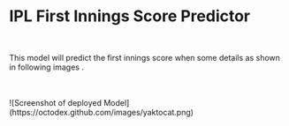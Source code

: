 <h1>IPL First Innings Score Predictor </h1>
<br>
<p>This model will predict the first innings score when some details as shown in following images . </p>
<br>
<br>
![Screenshot of deployed Model](https://octodex.github.com/images/yaktocat.png)

